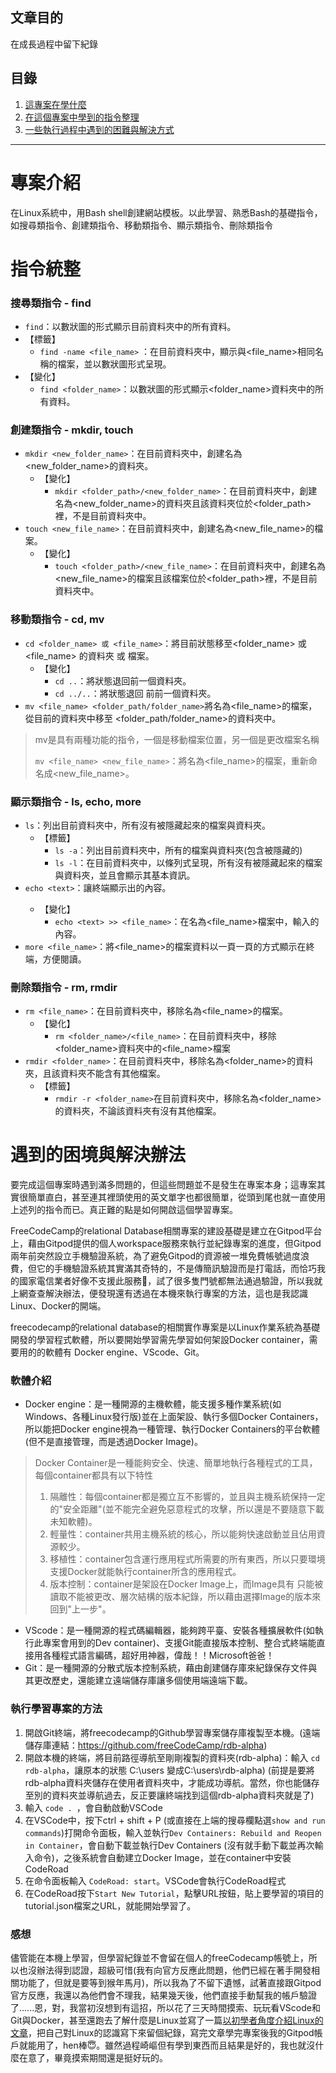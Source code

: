 ##  文章目的

在成長過程中留下紀錄

## 目錄
1. [這專案在學什麼](https://github.com/miamii11036/Building-a-Boilerplate-by-Bash/blob/main/README.md#%E5%B0%88%E6%A1%88%E4%BB%8B%E7%B4%B9)
2. [在這個專案中學到的指令整理](https://github.com/miamii11036/Building-a-Boilerplate-by-Bash/blob/main/README.md#%E6%8C%87%E4%BB%A4%E7%B5%B1%E6%95%B4)
3. [一些執行過程中遇到的困難與解決方式](https://github.com/miamii11036/Building-a-Boilerplate-by-Bash/blob/main/README.md#%E9%81%87%E5%88%B0%E7%9A%84%E5%9B%B0%E5%A2%83%E8%88%87%E8%A7%A3%E6%B1%BA%E8%BE%A6%E6%B3%95)

****
# 專案介紹
在Linux系統中，用Bash shell創建網站模板。以此學習、熟悉Bash的基礎指令，如搜尋類指令、創建類指令、移動類指令、顯示類指令、刪除類指令

# 指令統整
### 搜尋類指令 - find
+ ```find```：以數狀圖的形式顯示目前資料夾中的所有資料。
+ 【標籤】
  + ```find -name <file_name>``` ：在目前資料夾中，顯示與<file_name>相同名稱的檔案，並以數狀圖形式呈現。
+ 【變化】
  + ```find <folder_name>```：以數狀圖的形式顯示<folder_name>資料夾中的所有資料。


### 創建類指令 - mkdir, touch
+ ```mkdir <new_folder_name>```：在目前資料夾中，創建名為<new_folder_name>的資料夾。
  + 【變化】
    + ```mkdir <folder_path>/<new_folder_name>```：在目前資料夾中，創建名為<new_folder_name>的資料夾且該資料夾位於<folder_path>裡，不是目前資料夾中。
+ ```touch <new_file_name>```：在目前資料夾中，創建名為<new_file_name>的檔案。
  + 【變化】
    + ```touch <folder_path>/<new_file_name>```：在目前資料夾中，創建名為<new_file_name>的檔案且該檔案位於<folder_path>裡，不是目前資料夾中。
### 移動類指令 - cd, mv
+ ```cd <folder_name> 或 <file_name>```：將目前狀態移至<folder_name> 或 <file_name> 的資料夾 或 檔案。
  + 【變化】
    + ```cd ..```：將狀態退回前一個資料夾。
    + ```cd ../..```：將狀態退回 前前一個資料夾。
+ ```mv <file_name> <folder_path/folder_name>```將名為<file_name>的檔案，從目前的資料夾中移至 <folder_path/folder_name>的資料夾中。
  
> mv是具有兩種功能的指令，一個是移動檔案位置，另一個是更改檔案名稱
>
> ```mv <file_name> <new_file_name>```：將名為<file_name>的檔案，重新命名成<new_file_name>。


### 顯示類指令 - ls, echo, more
+ ```ls```：列出目前資料夾中，所有沒有被隱藏起來的檔案與資料夾。
  + 【標籤】
     + ```ls -a```：列出目前資料夾中，所有的檔案與資料夾(包含被隱藏的)
     + ```ls -l```：在目前資料夾中，以條列式呈現，所有沒有被隱藏起來的檔案與資料夾，並且會顯示其基本資訊。
+ ```echo <text>```：讓終端顯示出<text>的內容。
  + 【變化】
      + ```echo <text> >> <file_name>```：在名為<file_name>檔案中，輸入<text>的內容。
+ ```more <file_name>```：將<file_name>的檔案資料以一頁一頁的方式顯示在終端，方便閱讀。
### 刪除類指令 - rm, rmdir
+ ```rm <file_name>```：在目前資料夾中，移除名為<file_name>的檔案。
  + 【變化】
    + ```rm <folder_name>/<file_name>```：在目前資料夾中，移除<folder_name>資料夾中的<file_name>檔案
+ ```rmdir <folder_name>```：在目前資料夾中，移除名為<folder_name>的資料夾，且該資料夾不能含有其他檔案。
  + 【標籤】
    + ```rmdir -r <folder_name>```在目前資料夾中，移除名為<folder_name>的資料夾，不論該資料夾有沒有其他檔案。
    
# 遇到的困境與解決辦法
要完成這個專案時遇到滿多問題的，但這些問題並不是發生在專案本身；這專案其實很簡單直白，甚至連其裡頭使用的英文單字也都很簡單，從頭到尾也就一直使用上述列的指令而已。真正難的點是如何開啟這個學習專案。

FreeCodeCamp的relational Database相關專案的建設基礎是建立在Gitpod平台上，藉由Gitpod提供的個人workspace服務來執行並紀錄專案的進度，但Gitpod兩年前突然設立手機驗證系統，為了避免Gitpod的資源被一堆免費帳號過度浪費，但它的手機驗證系統其實滿其奇特的，不是傳簡訊驗證而是打電話，而恰巧我的國家電信業者好像不支援此服務🥲，試了很多隻門號都無法通過驗證，所以我就上網查查解決辦法，便發現還有透過在本機來執行專案的方法，這也是我認識Linux、Docker的開端。

freecodecamp的relational database的相關實作專案是以Linux作業系統為基礎開發的學習程式軟體，所以要開始學習需先學習如何架設Docker container，需要用的的軟體有 Docker engine、VScode、Git。
### 軟體介紹
+ Docker engine：是一種開源的主機軟體，能支援多種作業系統(如Windows、各種Linux發行版)並在上面架設、執行多個Docker Containers，所以能把Docker engine視為一種管理、執行Docker Containers的平台軟體(但不是直接管理，而是透過Docker Image)。
> Docker Container是一種能夠安全、快速、簡單地執行各種程式的工具，每個container都具有以下特性
> 1. 隔離性：每個container都是獨立互不影響的，並且與主機系統保持一定的"安全距離"(並不能完全避免惡意程式的攻擊，所以還是不要隨意下載未知軟體)。
> 2. 輕量性：container共用主機系統的核心，所以能夠快速啟動並且佔用資源較少。
> 3. 移植性：container包含運行應用程式所需要的所有東西，所以只要環境支援Docker就能執行container所含的應用程式。
> 4. 版本控制：container是架設在Docker Image上，而Image具有 只能被讀取不能被更改、層次結構的版本紀錄，所以藉由選擇Image的版本來回到"上一步"。
+ VScode：是一種開源的程式碼編輯器，能夠跨平臺、安裝各種擴展軟件(如執行此專案會用到的Dev container)、支援Git能直接版本控制、整合式終端能直接用各種程式語言編碼，超好用神器，偉哉！！Microsoft爸爸！
+ Git：是一種開源的分散式版本控制系統，藉由創建儲存庫來紀錄保存文件與其更改歷史，還能建立遠端儲存庫讓多個使用端遠端下載。

### 執行學習專案的方法
1. 開啟Git終端，將freecodecamp的Github學習專案儲存庫複製至本機。(遠端儲存庫連結：https://github.com/freeCodeCamp/rdb-alpha)
2. 開啟本機的終端，將目前路徑導航至剛剛複製的資料夾(rdb-alpha)：輸入 ```cd rdb-alpha```，讓原本的狀態 C:\users 變成C:\users\rdb-alpha) (前提是要將rdb-alpha資料夾儲存在使用者資料夾中，才能成功導航。當然，你也能儲存至別的資料夾並導航過去，反正要讓終端找到這個rdb-alpha資料夾就是了)
3. 輸入 ```code . ```，會自動啟動VSCode
4. 在VSCode中，按下ctrl + shift + P (或直接在上端的搜尋欄點選```show and run commands```)打開命令面板，輸入並執行```Dev Containers: Rebuild and Reopen in Container```，會自動下載並執行Dev Containers (沒有就手動下載並再次輸入命令)，之後系統會自動建立Docker Image，並在container中安裝CodeRoad
5. 在命令面板輸入 ```CodeRoad: start```。VSCode會執行CodeRoad程式
6. 在CodeRoad按下```Start New Tutorial```，點擊URL按鈕，貼上要學習的項目的tutorial.json檔案之URL，就能開始學習了。

### 感想
儘管能在本機上學習，但學習紀錄並不會留在個人的freeCodecamp帳號上，所以也沒辦法得到認證，超級可惜(我有向官方反應此問題，他們已經在著手開發相關功能了，但就是要等到猴年馬月)，所以我為了不留下遺憾，試著直接跟Gitpod官方反應，我還以為他們會不理我，結果幾天後，他們直接手動幫我的帳戶驗證了......恩，對，我當初沒想到有這招，所以花了三天時間摸索、玩玩看VScode和Git與Docker，甚至還跑去了解什麼是Linux並寫了一篇[以初學者角度介紹Linux的文章](https://medium.com/@singlepackage/lv-1-%E6%B7%BA%E8%AB%87-linux%E7%9A%84%E7%A5%9E%E9%80%9A%E5%BB%A3%E5%A4%A7%E8%88%87%E7%9F%AD%E6%9D%BF-4764c041279f)，把自己對Linux的認識寫下來留個紀錄，寫完文章學完專案後我的Gitpod帳戶就能用了，hen棒😇。雖然過程崎嶇但有學到東西而且結果是好的，我也就沒什麼在意了，畢竟摸索期間還是挺好玩的。


